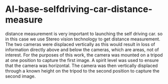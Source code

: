 # AI-base-selfdriving-car-distance-measure
distance measurement is very important to launching the self driving car. so in this case we use Stereo vision technology to get distance measurement. 
The two cameras were displaced vertically as this would result in loss of information directly
above and below the cameras, which are areas, not of interest. For the purposes of this work, the
camera was mounted on a tripod at one position to capture the first image. A spirit level was
used to ensure that the camera was horizontal. The camera was then vertically displaced through
a known height on the tripod to the second position to capture the second image.
